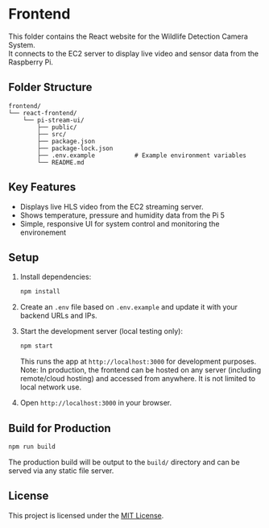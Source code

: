 # Frontend

This folder contains the React website for the Wildlife Detection Camera System.  
It connects to the EC2 server to display live video and sensor data from the Raspberry Pi.

## Folder Structure

```
frontend/
└── react-frontend/
    └── pi-stream-ui/
        ├── public/
        ├── src/
        ├── package.json
        ├── package-lock.json
        ├── .env.example           # Example environment variables
        └── README.md
```

## Key Features

- Displays live HLS video from the EC2 streaming server.
- Shows temperature, pressure and humidity data from the Pi 5
- Simple, responsive UI for system control and monitoring the environement

## Setup

1. Install dependencies:

   ```bash
   npm install
   ```

2. Create an `.env` file based on `.env.example` and update it with your backend URLs and IPs.

3. Start the development server (local testing only):

   ```bash
   npm start
   ```

   This runs the app at `http://localhost:3000` for development purposes.  
   Note: In production, the frontend can be hosted on any server (including remote/cloud hosting) and accessed from anywhere. It is not limited to local network use.

4. Open `http://localhost:3000` in your browser.

## Build for Production

```bash
npm run build
```

The production build will be output to the `build/` directory and can be served via any static file server.

## License

This project is licensed under the [MIT License](../LICENSE).
